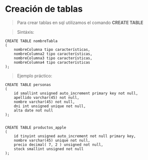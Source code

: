 # Creación de tablas 

> Para crear tablas en sql 
> utilizamos el comando **CREATE TABLE**

> Sintáxis: 

    CREATE TABLE nombreTabla    
    (  
        nombreColumna tipo características,  
        nombreColumna2 tipo características,   
        nombreColumna3 tipo características,  
        nombreColumna4 tipo características 
    );


> Ejemplo práctico: 

    CREATE TABLE personas  
    (  
        id smallint unsigned auto_increment primary key not null,  
        apellido varchar(45) not null,  
        nombre varchar(45) not null,  
        dni int unsigned unique not null,  
        alta date not null
    );


    CREATE TABLE productos_apple  
    (  
        id tinyint unsigned auto_increment not null primary key,  
        nombre varchar(45) unique not null,  
        precio decimal( 7, 2 ) unsigned not null,  
        stock smallint unsigned not null
    );
